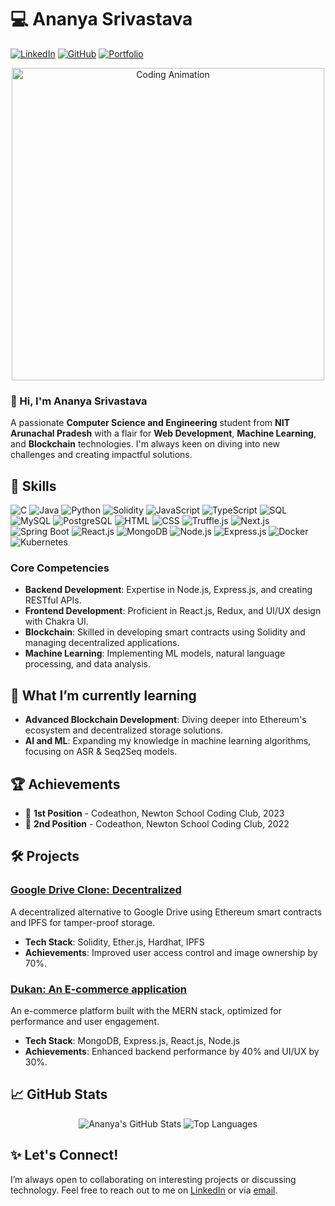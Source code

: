 # 💻 Ananya Srivastava

[![LinkedIn](https://img.shields.io/badge/-LinkedIn-blue?style=flat&logo=linkedin&logoColor=white)](http://linkedin.com/ananyasrivastava922/)
[![GitHub](https://img.shields.io/badge/-GitHub-black?style=flat&logo=github&logoColor=white)](http://github.com/Ananya0902)
[![Portfolio](https://img.shields.io/badge/-Portfolio-green?style=flat&logo=google-chrome&logoColor=white)](https://connect-with-ananya.netlify.app/)

<div align="center">
    <img src="https://media.giphy.com/media/L8K62iTDkzGX6/giphy.gif" alt="Coding Animation" width="500"/>
</div>

### 👋 Hi, I'm Ananya Srivastava

A passionate **Computer Science and Engineering** student from **NIT Arunachal Pradesh** with a flair for **Web Development**, **Machine Learning**, and **Blockchain** technologies. I'm always keen on diving into new challenges and creating impactful solutions.

## 🚀 Skills

![C](https://img.shields.io/badge/-C-A8B9CC?style=flat&logo=c&logoColor=white)
![Java](https://img.shields.io/badge/-Java-007396?style=flat&logo=java&logoColor=white)
![Python](https://img.shields.io/badge/-Python-3776AB?style=flat&logo=python&logoColor=white)
![Solidity](https://img.shields.io/badge/-Solidity-363636?style=flat&logo=solidity&logoColor=white)
![JavaScript](https://img.shields.io/badge/-JavaScript-F7DF1E?style=flat&logo=javascript&logoColor=black)
![TypeScript](https://img.shields.io/badge/-TypeScript-3178C6?style=flat&logo=typescript&logoColor=white)
![SQL](https://img.shields.io/badge/-SQL-4479A1?style=flat&logo=mysql&logoColor=white)
![MySQL](https://img.shields.io/badge/-MySQL-4479A1?style=flat&logo=mysql&logoColor=white)
![PostgreSQL](https://img.shields.io/badge/-PostgreSQL-336791?style=flat&logo=postgresql&logoColor=white)
![HTML](https://img.shields.io/badge/-HTML-E34F26?style=flat&logo=html5&logoColor=white)
![CSS](https://img.shields.io/badge/-CSS-1572B6?style=flat&logo=css3&logoColor=white)
![Truffle.js](https://img.shields.io/badge/-Truffle.js-5E4740?style=flat&logo=truffle&logoColor=white)
![Next.js](https://img.shields.io/badge/-Next.js-000000?style=flat&logo=next.js&logoColor=white)
![Spring Boot](https://img.shields.io/badge/-Spring%20Boot-6DB33F?style=flat&logo=spring-boot&logoColor=white)
![React.js](https://img.shields.io/badge/-React-61DAFB?style=flat&logo=react&logoColor=black)
![MongoDB](https://img.shields.io/badge/-MongoDB-47A248?style=flat&logo=mongodb&logoColor=white)
![Node.js](https://img.shields.io/badge/-Node.js-339933?style=flat&logo=node.js&logoColor=white)
![Express.js](https://img.shields.io/badge/-Express.js-000000?style=flat&logo=express&logoColor=white)
![Docker](https://img.shields.io/badge/-Docker-2496ED?style=flat&logo=docker&logoColor=white)
![Kubernetes](https://img.shields.io/badge/-Kubernetes-326CE5?style=flat&logo=kubernetes&logoColor=white)

### Core Competencies

- **Backend Development**: Expertise in Node.js, Express.js, and creating RESTful APIs.
- **Frontend Development**: Proficient in React.js, Redux, and UI/UX design with Chakra UI.
- **Blockchain**: Skilled in developing smart contracts using Solidity and managing decentralized applications.
- **Machine Learning**: Implementing ML models, natural language processing, and data analysis.

## 🌱 What I’m currently learning

- **Advanced Blockchain Development**: Diving deeper into Ethereum's ecosystem and decentralized storage solutions.
- **AI and ML**: Expanding my knowledge in machine learning algorithms, focusing on ASR & Seq2Seq models.

## 🏆 Achievements

- 🥇 **1st Position** - Codeathon, Newton School Coding Club, 2023
- 🥈 **2nd Position** - Codeathon, Newton School Coding Club, 2022

## 🛠 Projects

### [Google Drive Clone: Decentralized](https://github.com/Ananya0902/GoogleDriveClone)

A decentralized alternative to Google Drive using Ethereum smart contracts and IPFS for tamper-proof storage.
- **Tech Stack**: Solidity, Ether.js, Hardhat, IPFS
- **Achievements**: Improved user access control and image ownership by 70%.

### [Dukan: An E-commerce application](https://github.com/Ananya0902/Dukaan)

An e-commerce platform built with the MERN stack, optimized for performance and user engagement.
- **Tech Stack**: MongoDB, Express.js, React.js, Node.js
- **Achievements**: Enhanced backend performance by 40% and UI/UX by 30%.

## 📈 GitHub Stats

<div align="center">
    <img src="https://github-readme-stats.vercel.app/api?username=Ananya0902&show_icons=true&theme=radical" alt="Ananya's GitHub Stats">
    <img src="https://github-readme-stats.vercel.app/api/top-langs/?username=Ananya0902&layout=compact&theme=radical" alt="Top Languages">
</div>

## ✨ Let's Connect!

I’m always open to collaborating on interesting projects or discussing technology. Feel free to reach out to me on [LinkedIn](http://linkedin.com/ananyasrivastava922/) or via [email](mailto:ananya.cse.21@nitap.ac.in).
